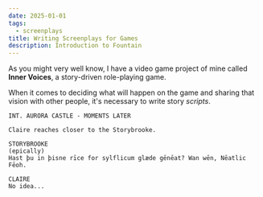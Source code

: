 ```yaml
---
date: 2025-01-01
tags:
  - screenplays
title: Writing Screenplays for Games
description: Introduction to Fountain
---
```


As you might very well know, I have a video game project of mine called **Inner Voices**, a story-driven role-playing game.

When it comes to deciding what will happen on the game and sharing that vision with other people, it's necessary to write story _scripts_.

```fountain
INT. AURORA CASTLE - MOMENTS LATER

Claire reaches closer to the Storybrooke.

STORYBROOKE
(epically)
Hast þu in þisne rīce for sylflicum glæde gēnēat? Wan wēn, Nēatlic Fēoh.

CLAIRE
No idea...
```